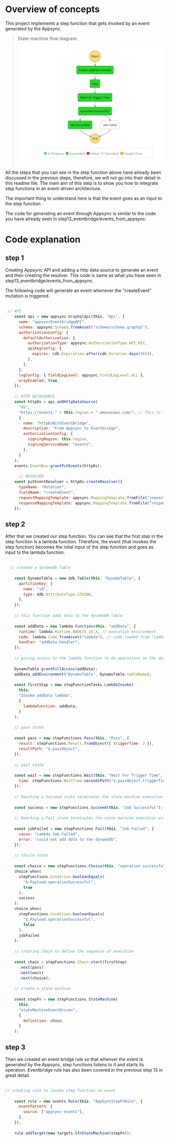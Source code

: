 # Overview of concepts

This project implements a step function that gets invoked by an event generated by the Appsync.

>State-machine flow diagram:

>![State-machine flow diagram](imgs/step_function_workflow.png)  

All the steps that you can see in the step function above have already been discussed in the previous steps, therefore, we will not go into their detail in this readme file.
The main aim of this step is to show you how to integrate step functions in an event-driven architecture.

The important thing to understand here is that the event goes as an input to the step function.

The code for generating an event through Appsync is similar to the code you have already seen in step13_eventbridge/events_from_appsync.

# Code explanation

## step 1

Creating Appsync API and adding a http data source to generate an event and then creating the resolver. This code is same as what you have seen in step13_eventbridge/events_from_appsync.

The following code will generate an event whenever the "createEvent" mutation is triggered.

```javascript

 // API
    const api = new appsync.GraphqlApi(this, "Api", {
      name: "appsyncEventbridgeAPI",
      schema: appsync.Schema.fromAsset("schema/schema.graphql"),
      authorizationConfig: {
        defaultAuthorization: {
          authorizationType: appsync.AuthorizationType.API_KEY,
          apiKeyConfig: {
            expires: cdk.Expiration.after(cdk.Duration.days(365)),
          },
        },
      },
      logConfig: { fieldLogLevel: appsync.FieldLogLevel.ALL },
      xrayEnabled: true,
    });

    // HTTP DATASOURCE
    const httpDs = api.addHttpDataSource(
      "ds",
      "https://events." + this.region + ".amazonaws.com/", // This is the ENDPOINT for eventbridge.
      {
        name: "httpDsWithEventBridge",
        description: "From Appsync to Eventbridge",
        authorizationConfig: {
          signingRegion: this.region,
          signingServiceName: "events",
        },
      }
    );
    events.EventBus.grantPutEvents(httpDs);
    
      // RESOLVER
    const putEventResolver = httpDs.createResolver({
      typeName: "Mutation",
      fieldName: "createEvent",
      requestMappingTemplate: appsync.MappingTemplate.fromFile("request.vtl"),
      responseMappingTemplate: appsync.MappingTemplate.fromFile("response.vtl"),
    });

```

## step 2

After that we created our step function. You can see that the first step in the step function is a lambda function. Therefore, the event (that invokes the step function) becomes the inital input of the step function and goes as input to the lambda function.

```javascript

  // created a dynamodb Table

    const DynamoTable = new ddb.Table(this, "DynamoTable", {
      partitionKey: {
        name: "id",
        type: ddb.AttributeType.STRING,
      },
    });

    // this function adds data to the dynamoDB table

    const addData = new lambda.Function(this, "addData", {
      runtime: lambda.Runtime.NODEJS_10_X, // execution environment
      code: lambda.Code.fromAsset("lambda"), // code loaded from "lambda" directory
      handler: "addData.handler",
    });

    // giving access to the lambda function to do operations on the dynamodb table

    DynamoTable.grantFullAccess(addData);
    addData.addEnvironment("DynamoTable", DynamoTable.tableName);

    const firstStep = new stepFunctionTasks.LambdaInvoke(
      this,
      "Invoke addData lambda",
      {
        lambdaFunction: addData,
      }
    );

    // pass state

    const pass = new stepFunctions.Pass(this, "Pass", {
      result: stepFunctions.Result.fromObject({ triggerTime: 2 }),
      resultPath: "$.passObject",
    });

    // wait state

    const wait = new stepFunctions.Wait(this, "Wait For Trigger Time", {
      time: stepFunctions.WaitTime.secondsPath("$.passObject.triggerTime"),
    });

    // Reaching a Succeed state terminates the state machine execution with a succesful status.

    const success = new stepFunctions.Succeed(this, "Job Successful");

    // Reaching a Fail state terminates the state machine execution with a failure status.

    const jobFailed = new stepFunctions.Fail(this, "Job Failed", {
      cause: "Lambda Job Failed",
      error: "could not add data to the dynamoDb",
    });

    // choice state

    const choice = new stepFunctions.Choice(this, "operation successful?");
    choice.when(
      stepFunctions.Condition.booleanEquals(
        "$.Payload.operationSuccessful",
        true
      ),
      success
    );
    choice.when(
      stepFunctions.Condition.booleanEquals(
        "$.Payload.operationSuccessful",
        false
      ),
      jobFailed
    );

    // creating chain to define the sequence of execution

    const chain = stepFunctions.Chain.start(firstStep)
      .next(pass)
      .next(wait)
      .next(choice);

    // create a state machine

    const stepFn = new stepFunctions.StateMachine(
      this,
      "stateMachineEventDriven",
      {
        definition: chain,
      }
    );


```

## step 3

Then we created an event bridge rule so that whenver the event is generated by the Appsync, step functions listens to it and starts its operation. Eventbridge rule has also been covered in the previous step 13 in great detail.

```javascript

// creating rule to invoke step function on event

    const rule = new events.Rule(this, "AppSyncStepFnRule", {
      eventPattern: {
        source: ["appsync-events"],
      },
    });

    rule.addTarget(new targets.SfnStateMachine(stepFn));
```
